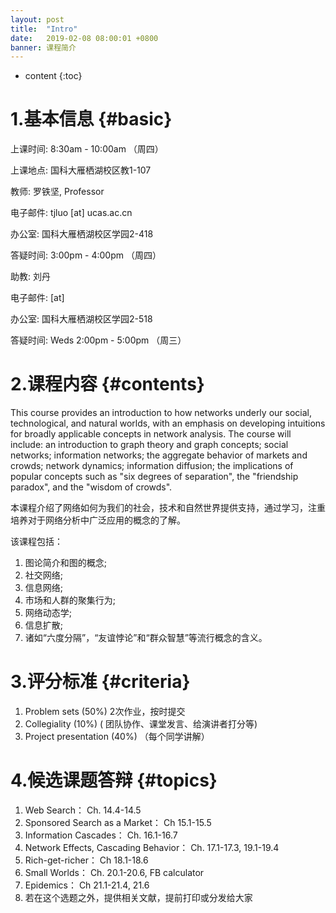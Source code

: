 ```yaml
---
layout: post
title:  "Intro"
date:   2019-02-08 08:00:01 +0800
banner: 课程简介
---
```


* content
{:toc}

1.基本信息    {#basic}
====================================
上课时间: 8:30am - 10:00am （周四）

上课地点: 国科大雁栖湖校区教1-107

教师: 罗铁坚, Professor

电子邮件: tjluo [at] ucas.ac.cn

办公室: 国科大雁栖湖校区学园2-418 

答疑时间: 3:00pm - 4:00pm （周四）

助教: 刘丹

电子邮件:  [at] 

办公室: 国科大雁栖湖校区学园2-518 

答疑时间: Weds 2:00pm - 5:00pm （周三）

2.课程内容 {#contents}
====================================
This course provides an introduction to how networks underly our social, technological, and natural worlds, with an emphasis on developing intuitions for broadly applicable concepts in network analysis. The course will include: an introduction to graph theory and graph concepts; social networks; information networks; the aggregate behavior of markets and crowds; network dynamics; information diffusion; the implications of popular concepts such as "six degrees of separation", the "friendship paradox", and the "wisdom of crowds".

本课程介绍了网络如何为我们的社会，技术和自然世界提供支持，通过学习，注重培养对于网络分析中广泛应用的概念的了解。

该课程包括：
1. 图论简介和图的概念; 
2. 社交网络; 
3. 信息网络; 
4. 市场和人群的聚集行为; 
5. 网络动态学; 
6. 信息扩散; 
7. 诸如“六度分隔”，“友谊悖论”和“群众智慧”等流行概念的含义。

3.评分标准 {#criteria}
====================================
1. Problem sets (50%) 2次作业，按时提交
2. Collegiality (10%) ( 团队协作、课堂发言、给演讲者打分等)
3. Project presentation (40%) （每个同学讲解）

4.候选课题答辩 {#topics}
====================================
1. Web Search： Ch. 14.4-14.5
2. Sponsored Search as a Market： Ch 15.1-15.5
3. Information Cascades： Ch. 16.1-16.7
4. Network Effects, Cascading Behavior： Ch. 17.1-17.3, 19.1-19.4
5. Rich-get-richer： Ch 18.1-18.6
6. Small Worlds： Ch. 20.1-20.6, FB calculator
7. Epidemics： Ch 21.1-21.4, 21.6
8. 若在这个选题之外，提供相关文献，提前打印或分发给大家

